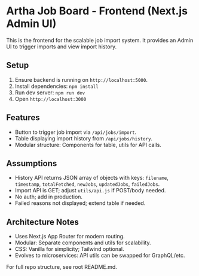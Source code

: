 # Artha Job Board - Frontend (Next.js Admin UI)

This is the frontend for the scalable job import system. It provides an Admin UI to trigger imports and view import history.

## Setup

1. Ensure backend is running on `http://localhost:5000`.
2. Install dependencies: `npm install`
3. Run dev server: `npm run dev`
4. Open `http://localhost:3000`

## Features
- Button to trigger job import via `/api/jobs/import`.
- Table displaying import history from `/api/jobs/history`.
- Modular structure: Components for table, utils for API calls.

## Assumptions
- History API returns JSON array of objects with keys: `filename`, `timestamp`, `totalFetched`, `newJobs`, `updatedJobs`, `failedJobs`.
- Import API is GET; adjust `utils/api.js` if POST/body needed.
- No auth; add in production.
- Failed reasons not displayed; extend table if needed.

## Architecture Notes
- Uses Next.js App Router for modern routing.
- Modular: Separate components and utils for scalability.
- CSS: Vanilla for simplicity; Tailwind optional.
- Evolves to microservices: API utils can be swapped for GraphQL/etc.

For full repo structure, see root README.md.